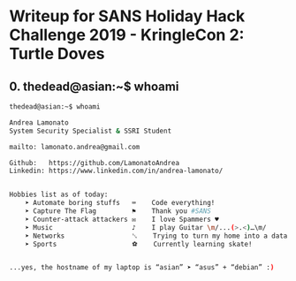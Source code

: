 # Writeup for SANS Holiday Hack Challenge 2019 - KringleCon 2: Turtle Doves
## 0. thedead@asian:~$ whoami
```bash
thedead@asian:~$ whoami

Andrea Lamonato
System Security Specialist & SSRI Student

mailto: lamonato.andrea@gmail.com

Github:   https://github.com/LamonatoAndrea
Linkedin: https://www.linkedin.com/in/andrea-lamonato/


Hobbies list as of today:
	➤ Automate boring stuffs   ⌨	Code everything!
	➤ Capture The Flag         ⚑	Thank you #SANS
	➤ Counter-attack attackers ✉	I love Spammers ♥
	➤ Music                    ♪	I play Guitar \m/...(>.<)…\m/
	➤ Networks                 ␖	Trying to turn my home into a datacenter
	➤ Sports                   ⚽	Currently learning skate!


...yes, the hostname of my laptop is “asian” ➤ “asus” + “debian” :)
```
